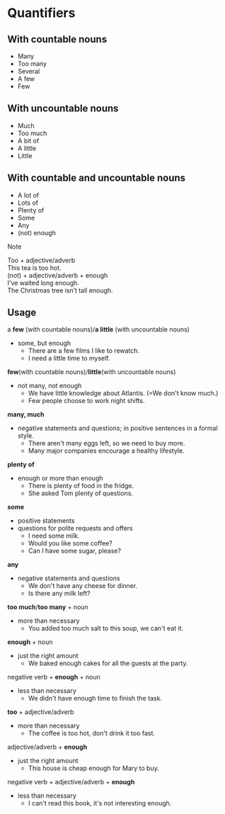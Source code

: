 # Quantifiers

## With countable nouns
- Many
- Too many
- Several
- A few
-  Few
  
## With uncountable nouns
- Much
- Too much
- A bit of
- A little
- Little
  
## With countable and uncountable nouns
- A lot of
- Lots of
- Plenty of
- Some
- Any
- (not) enough

> [!NOTE]  
> Too + adjective/adverb  
> This tea is too hot.  
> (not) + adjective/adverb + enough  
> I've waited long enough.  
> The Christmas tree isn’t tall enough.
  
## Usage
a **few** (with countable nouns)/**a little** (with uncountable nouns)
- some, but enough
  - There are a few films I like to rewatch.
  - I need a little time to myself.

**few**(with countable nouns)/**little**(with uncountable nouns)
- not many, not enough
  - We have little knowledge about Atlantis. (=We don't know much.)
  - Few people choose to work night shifts.

**many, much**
- negative statements and questions; in positive sentences in a formal style.
  - There aren't many eggs left, so we need to buy more.
  - Many major companies encourage a healthy lifestyle.

**plenty of**
- enough or more than enough
  - There is plenty of food in the fridge.
  - She asked Tom plenty of questions.
  
**some**
- positive statements
- questions for polite requests and offers
  - I need some milk.
  - Would you like some coffee?
  - Can I have some sugar, please?

**any**
- negative statements and questions
  - We don't have any cheese for dinner.
  - Is there any milk left?

**too much**/**too many** + noun
- more than necessary
  - You added too much salt to this soup, we can't eat it.

**enough** + noun
- just the right amount
  - We baked enough cakes for all the guests at the party.

negative verb + **enough** + noun
- less than necessary
  - We didn't have enough time to finish the task.

**too** + adjective/adverb
- more than necessary
  - The coffee is too hot, don't drink it too fast.

adjective/adverb + **enough**
- just the right amount
  - This house is cheap enough for Mary to buy.

negative verb + adjective/adverb + **enough**
- less than necessary
  - I can't read this book, it's not interesting enough.